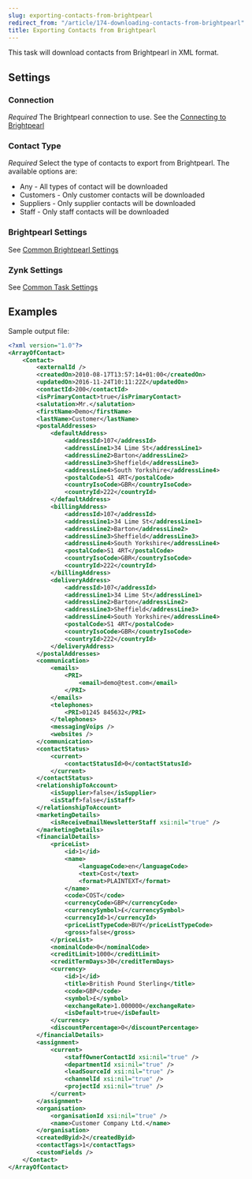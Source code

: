 ```yaml
---
slug: exporting-contacts-from-brightpearl
redirect_from: "/article/174-downloading-contacts-from-brightpearl"
title: Exporting Contacts from Brightpearl
---
```



This task will download contacts from Brightpearl in XML format.


## Settings

### Connection
_Required_
The Brightpearl connection to use. See the [Connecting to Brightpearl](connecting-to-brightpearl)

### Contact Type
_Required_
Select the type of contacts to export from Brightpearl. The available options are:	  

- Any - All types of contact will be downloaded
- Customers - Only customer contacts will be downloaded
- Suppliers - Only supplier contacts will be downloaded
- Staff - Only staff contacts will be downloaded

### Brightpearl Settings
See [Common Brightpearl Settings](common-brightpearl-settings)

### Zynk Settings
See [Common Task Settings](common-task-settings)


## Examples


Sample output file:


```xml
<?xml version="1.0"?>
<ArrayOfContact>
	<Contact>
		<externalId />
		<createdOn>2010-08-17T13:57:14+01:00</createdOn>
		<updatedOn>2016-11-24T10:11:22Z</updatedOn>
		<contactId>200</contactId>
		<isPrimaryContact>true</isPrimaryContact>
		<salutation>Mr.</salutation>
		<firstName>Demo</firstName>
		<lastName>Customer</lastName>
		<postalAddresses>
			<defaultAddress>
				<addressId>107</addressId>
				<addressLine1>34 Lime St</addressLine1>
				<addressLine2>Barton</addressLine2>
				<addressLine3>Sheffield</addressLine3>
				<addressLine4>South Yorkshire</addressLine4>
				<postalCode>S1 4RT</postalCode>
				<countryIsoCode>GBR</countryIsoCode>
				<countryId>222</countryId>
			</defaultAddress>
			<billingAddress>
				<addressId>107</addressId>
				<addressLine1>34 Lime St</addressLine1>
				<addressLine2>Barton</addressLine2>
				<addressLine3>Sheffield</addressLine3>
				<addressLine4>South Yorkshire</addressLine4>
				<postalCode>S1 4RT</postalCode>
				<countryIsoCode>GBR</countryIsoCode>
				<countryId>222</countryId>
			</billingAddress>
			<deliveryAddress>
				<addressId>107</addressId>
				<addressLine1>34 Lime St</addressLine1>
				<addressLine2>Barton</addressLine2>
				<addressLine3>Sheffield</addressLine3>
				<addressLine4>South Yorkshire</addressLine4>
				<postalCode>S1 4RT</postalCode>
				<countryIsoCode>GBR</countryIsoCode>
				<countryId>222</countryId>
			</deliveryAddress>
		</postalAddresses>
		<communication>
			<emails>
				<PRI>
					<email>demo@test.com</email>
				</PRI>
			</emails>
			<telephones>
				<PRI>01245 845632</PRI>
			</telephones>
			<messagingVoips />
			<websites />
		</communication>
		<contactStatus>
			<current>
				<contactStatusId>0</contactStatusId>
			</current>
		</contactStatus>
		<relationshipToAccount>
			<isSupplier>false</isSupplier>
			<isStaff>false</isStaff>
		</relationshipToAccount>
		<marketingDetails>
			<isReceiveEmailNewsletterStaff xsi:nil="true" />
		</marketingDetails>
		<financialDetails>
			<priceList>
				<id>1</id>
				<name>
					<languageCode>en</languageCode>
					<text>Cost</text>
					<format>PLAINTEXT</format>
				</name>
				<code>COST</code>
				<currencyCode>GBP</currencyCode>
				<currencySymbol>£</currencySymbol>
				<currencyId>1</currencyId>
				<priceListTypeCode>BUY</priceListTypeCode>
				<gross>false</gross>
			</priceList>
			<nominalCode>0</nominalCode>
			<creditLimit>1000</creditLimit>
			<creditTermDays>30</creditTermDays>
			<currency>
				<id>1</id>
				<title>British Pound Sterling</title>
				<code>GBP</code>
				<symbol>£</symbol>
				<exchangeRate>1.000000</exchangeRate>
				<isDefault>true</isDefault>
			</currency>
			<discountPercentage>0</discountPercentage>
		</financialDetails>
		<assignment>
			<current>
				<staffOwnerContactId xsi:nil="true" />
				<departmentId xsi:nil="true" />
				<leadSourceId xsi:nil="true" />
				<channelId xsi:nil="true" />
				<projectId xsi:nil="true" />
			</current>
		</assignment>
		<organisation>
			<organisationId xsi:nil="true" />
			<name>Customer Company Ltd.</name>
		</organisation>
		<createdByid>2</createdByid>
		<contactTags>1</contactTags>
		<customFields />
	</Contact>
</ArrayOfContact>
```

